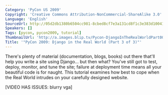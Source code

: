 ```yaml
---
Category: 'PyCon US 2009'
Copyright: 'Creative Commons Attribution-NonCommercial-ShareAlike 3.0'
Language: 'English'
SourceUrl: http://05d2db1380b6504cc981-8cbed8cf7e3a131cd8f1c3e383d10041.r93.cf2.rackcdn.com/pycon-us-2009/138_pycon-2009-django-in-the-real-world-part-3-of-3.mp4
Speakers: []
Tags: [pycon, pycon2009, tutorial]
ThumbnailUrl: 'http://a.images.blip.tv/Pycon-DjangoInTheRealWorldPart003327-984.jpg'
Title: '"PyCon 2009: Django in the Real World (Part 3 of 3)"'
---
```

There's plenty of material (documentation, blogs, books) out there that'll
help you write a site using Django... but then what? You've still got to test,
deploy, monitor, and tune the site; failure at deployment time means all your
beautiful code is for naught. This tutorial examines how best to cope when the
Real World intrudes on your carefully designed website.

  
[VIDEO HAS ISSUES: blurry vga]

